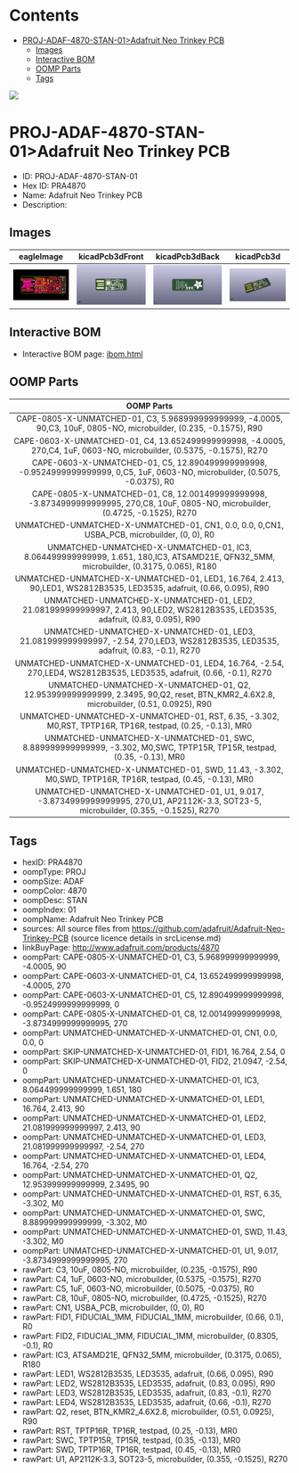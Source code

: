 



Contents
========

* [PROJ-ADAF-4870-STAN-01>Adafruit Neo Trinkey PCB](#proj-adaf-4870-stan-01adafruit-neo-trinkey-pcb)
	* [Images](#images)
	* [Interactive BOM](#interactive-bom)
	* [OOMP Parts](#oomp-parts)
	* [Tags](#tags)
  
![][im]
# PROJ-ADAF-4870-STAN-01>Adafruit Neo Trinkey PCB

- ID: PROJ-ADAF-4870-STAN-01
- Hex ID: PRA4870
- Name: Adafruit Neo Trinkey PCB
- Description: 

## Images
  
  

|eagleImage|kicadPcb3dFront|kicadPcb3dBack|kicadPcb3d|
| :---: | :---: | :---: | :---: |
|[![eagleImage](eagleImage_140.png)](eagleImage_600.png)|[![kicadPcb3dFront](kicadPcb3dFront_140.png)](kicadPcb3dFront_600.png)|[![kicadPcb3dBack](kicadPcb3dBack_140.png)](kicadPcb3dBack_600.png)|[![kicadPcb3d](kicadPcb3d_140.png)](kicadPcb3d_600.png)|

## Interactive BOM

- Interactive BOM page: [ibom.html](kicad/bom/ibom.html)

## OOMP Parts
  

|OOMP Parts|
| :---: |
|CAPE-0805-X-UNMATCHED-01, C3, 5.968999999999999, -4.0005, 90,C3, 10uF, 0805-NO, microbuilder, (0.235, -0.1575), R90|
|CAPE-0603-X-UNMATCHED-01, C4, 13.652499999999998, -4.0005, 270,C4, 1uF, 0603-NO, microbuilder, (0.5375, -0.1575), R270|
|CAPE-0603-X-UNMATCHED-01, C5, 12.890499999999998, -0.9524999999999999, 0,C5, 1uF, 0603-NO, microbuilder, (0.5075, -0.0375), R0|
|CAPE-0805-X-UNMATCHED-01, C8, 12.001499999999998, -3.8734999999999995, 270,C8, 10uF, 0805-NO, microbuilder, (0.4725, -0.1525), R270|
|UNMATCHED-UNMATCHED-X-UNMATCHED-01, CN1, 0.0, 0.0, 0,CN1, USBA_PCB, microbuilder, (0, 0), R0|
|UNMATCHED-UNMATCHED-X-UNMATCHED-01, IC3, 8.064499999999999, 1.651, 180,IC3, ATSAMD21E, QFN32_5MM, microbuilder, (0.3175, 0.065), R180|
|UNMATCHED-UNMATCHED-X-UNMATCHED-01, LED1, 16.764, 2.413, 90,LED1, WS2812B3535, LED3535, adafruit, (0.66, 0.095), R90|
|UNMATCHED-UNMATCHED-X-UNMATCHED-01, LED2, 21.081999999999997, 2.413, 90,LED2, WS2812B3535, LED3535, adafruit, (0.83, 0.095), R90|
|UNMATCHED-UNMATCHED-X-UNMATCHED-01, LED3, 21.081999999999997, -2.54, 270,LED3, WS2812B3535, LED3535, adafruit, (0.83, -0.1), R270|
|UNMATCHED-UNMATCHED-X-UNMATCHED-01, LED4, 16.764, -2.54, 270,LED4, WS2812B3535, LED3535, adafruit, (0.66, -0.1), R270|
|UNMATCHED-UNMATCHED-X-UNMATCHED-01, Q2, 12.953999999999999, 2.3495, 90,Q2, reset, BTN_KMR2_4.6X2.8, microbuilder, (0.51, 0.0925), R90|
|UNMATCHED-UNMATCHED-X-UNMATCHED-01, RST, 6.35, -3.302, M0,RST, TPTP16R, TP16R, testpad, (0.25, -0.13), MR0|
|UNMATCHED-UNMATCHED-X-UNMATCHED-01, SWC, 8.889999999999999, -3.302, M0,SWC, TPTP15R, TP15R, testpad, (0.35, -0.13), MR0|
|UNMATCHED-UNMATCHED-X-UNMATCHED-01, SWD, 11.43, -3.302, M0,SWD, TPTP16R, TP16R, testpad, (0.45, -0.13), MR0|
|UNMATCHED-UNMATCHED-X-UNMATCHED-01, U1, 9.017, -3.8734999999999995, 270,U1, AP2112K-3.3, SOT23-5, microbuilder, (0.355, -0.1525), R270|

## Tags

- hexID: PRA4870
- oompType: PROJ
- oompSize: ADAF
- oompColor: 4870
- oompDesc: STAN
- oompIndex: 01
- oompName: Adafruit Neo Trinkey PCB
- sources: All source files from https://github.com/adafruit/Adafruit-Neo-Trinkey-PCB (source licence details in srcLicense.md)
- linkBuyPage: http://www.adafruit.com/products/4870
- oompPart: CAPE-0805-X-UNMATCHED-01, C3, 5.968999999999999, -4.0005, 90
- oompPart: CAPE-0603-X-UNMATCHED-01, C4, 13.652499999999998, -4.0005, 270
- oompPart: CAPE-0603-X-UNMATCHED-01, C5, 12.890499999999998, -0.9524999999999999, 0
- oompPart: CAPE-0805-X-UNMATCHED-01, C8, 12.001499999999998, -3.8734999999999995, 270
- oompPart: UNMATCHED-UNMATCHED-X-UNMATCHED-01, CN1, 0.0, 0.0, 0
- oompPart: SKIP-UNMATCHED-X-UNMATCHED-01, FID1, 16.764, 2.54, 0
- oompPart: SKIP-UNMATCHED-X-UNMATCHED-01, FID2, 21.0947, -2.54, 0
- oompPart: UNMATCHED-UNMATCHED-X-UNMATCHED-01, IC3, 8.064499999999999, 1.651, 180
- oompPart: UNMATCHED-UNMATCHED-X-UNMATCHED-01, LED1, 16.764, 2.413, 90
- oompPart: UNMATCHED-UNMATCHED-X-UNMATCHED-01, LED2, 21.081999999999997, 2.413, 90
- oompPart: UNMATCHED-UNMATCHED-X-UNMATCHED-01, LED3, 21.081999999999997, -2.54, 270
- oompPart: UNMATCHED-UNMATCHED-X-UNMATCHED-01, LED4, 16.764, -2.54, 270
- oompPart: UNMATCHED-UNMATCHED-X-UNMATCHED-01, Q2, 12.953999999999999, 2.3495, 90
- oompPart: UNMATCHED-UNMATCHED-X-UNMATCHED-01, RST, 6.35, -3.302, M0
- oompPart: UNMATCHED-UNMATCHED-X-UNMATCHED-01, SWC, 8.889999999999999, -3.302, M0
- oompPart: UNMATCHED-UNMATCHED-X-UNMATCHED-01, SWD, 11.43, -3.302, M0
- oompPart: UNMATCHED-UNMATCHED-X-UNMATCHED-01, U1, 9.017, -3.8734999999999995, 270
- rawPart: C3, 10uF, 0805-NO, microbuilder, (0.235, -0.1575), R90
- rawPart: C4, 1uF, 0603-NO, microbuilder, (0.5375, -0.1575), R270
- rawPart: C5, 1uF, 0603-NO, microbuilder, (0.5075, -0.0375), R0
- rawPart: C8, 10uF, 0805-NO, microbuilder, (0.4725, -0.1525), R270
- rawPart: CN1, USBA_PCB, microbuilder, (0, 0), R0
- rawPart: FID1, FIDUCIAL_1MM, FIDUCIAL_1MM, microbuilder, (0.66, 0.1), R0
- rawPart: FID2, FIDUCIAL_1MM, FIDUCIAL_1MM, microbuilder, (0.8305, -0.1), R0
- rawPart: IC3, ATSAMD21E, QFN32_5MM, microbuilder, (0.3175, 0.065), R180
- rawPart: LED1, WS2812B3535, LED3535, adafruit, (0.66, 0.095), R90
- rawPart: LED2, WS2812B3535, LED3535, adafruit, (0.83, 0.095), R90
- rawPart: LED3, WS2812B3535, LED3535, adafruit, (0.83, -0.1), R270
- rawPart: LED4, WS2812B3535, LED3535, adafruit, (0.66, -0.1), R270
- rawPart: Q2, reset, BTN_KMR2_4.6X2.8, microbuilder, (0.51, 0.0925), R90
- rawPart: RST, TPTP16R, TP16R, testpad, (0.25, -0.13), MR0
- rawPart: SWC, TPTP15R, TP15R, testpad, (0.35, -0.13), MR0
- rawPart: SWD, TPTP16R, TP16R, testpad, (0.45, -0.13), MR0
- rawPart: U1, AP2112K-3.3, SOT23-5, microbuilder, (0.355, -0.1525), R270



[im]: kicadPcb3d_450.png
